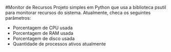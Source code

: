 #Monitor de Recursos
Projeto simples em Python que usa a biblioteca psutil para monitorar recursos do sistema.
Atualmente, checa os seguintes parâmetros:
  * Porcentagem de CPU usada
  * Porcentagem de RAM usada
  * Porcentagem de disco usada
  * Quantidade de processos ativos atualmente
